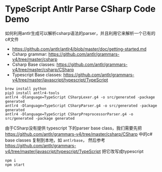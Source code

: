 TypeScript Antlr Parse CSharp Code Demo
===========================

如何利用antlr生成可以解析csharp语法的parser，并且利用它来解析一个已有的c#文件

- https://github.com/antlr/antlr4/blob/master/doc/getting-started.md
- Csharp grammar: https://github.com/antlr/grammars-v4/tree/master/csharp
- Csharp Base classes: https://github.com/antlr/grammars-v4/tree/master/csharp/CSharp 
- Typescript Base classes: https://github.com/antlr/grammars-v4/tree/master/javascript/typescript/TypeScript

```
brew install python
pip3 install antlr4-tools
antlr4 -Dlanguage=TypeScript CSharpLexer.g4 -o src/generated -package generated
antlr4 -Dlanguage=TypeScript CSharpParser.g4 -o src/generated -package generated
antlr4 -Dlanguage=TypeScript CSharpPreprocessorParser.g4 -o src/generated -package generated
```

由于CSharp没有提供 typescript 下的parser base class，我们需要先把
https://github.com/antlr/grammars-v4/tree/master/csharp/CSharp
中的c# base classes 复制到本地，如 `antlrbase`，
然后参考
https://github.com/antlr/grammars-v4/tree/master/javascript/typescript/TypeScript
把它改写成typescript

```
npm i
npm start
```
